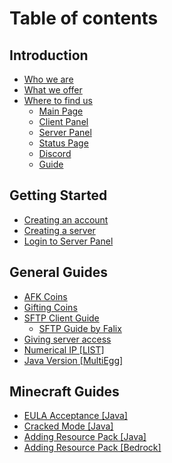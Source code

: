 # Table of contents

## Introduction <a href="#intro" id="intro"></a>

* [Who we are](README.md)
* [What we offer](intro/what-we-offer.md)
* [Where to find us](intro/map/README.md)
  * [Main Page](https://www.exoticnodes.net/)
  * [Client Panel](https://client.exoticnodes.net/)
  * [Server Panel](https://panel.exoticnodes.net/)
  * [Status Page](https://status.exoticnodes.net/)
  * [Discord](https://discord.gg/freemchost)
  * [Guide](https://guide.exoticnodes.net/)

## Getting Started

* [Creating an account](getting-started/creating-an-account.md)
* [Creating a server](getting-started/creating-a-server.md)
* [Login to Server Panel](getting-started/login-to-server-panel.md)

## General Guides <a href="#general" id="general"></a>

* [AFK Coins](general/afk.md)
* [Gifting Coins](general/gift.md)
* [SFTP Client Guide](general/sftp/README.md)
  * [SFTP Guide by Falix](https://www.youtube.com/watch?v=mUQlgqcvEho)
* [Giving server access](general/users.md)
* [Numerical IP \[LIST\]](general/IPv4.md)
* [Java Version \[MultiEgg\]](general/javabfix.md)

## Minecraft Guides <a href="#minecraft" id="minecraft"></a>

* [EULA Acceptance \[Java\]](minecraft/eula.md)
* [Cracked Mode \[Java\]](minecraft/cracked-mode.md)
* [Adding Resource Pack \[Java\]](minecraft/jrp.md)
* [Adding Resource Pack \[Bedrock\]](minecraft/brp.md)
